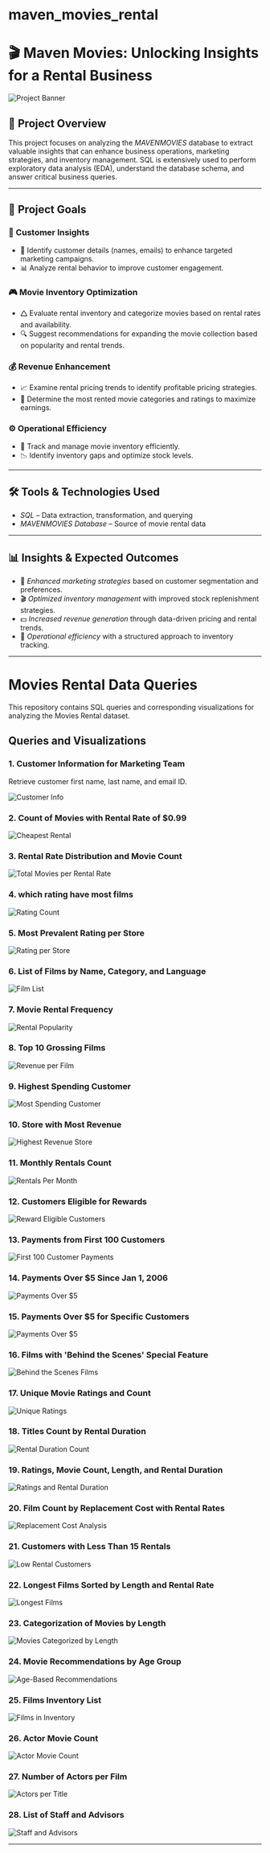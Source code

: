 # maven_movies_rental
# 🎬 Maven Movies: Unlocking Insights for a Rental Business

![Project Banner](https://github.com/sumitgaikwad01/maven_movies_rental/blob/main/code_output/bannr.png)

## 📌 Project Overview
This project focuses on analyzing the *MAVENMOVIES* database to extract valuable insights that can enhance business operations, marketing strategies, and inventory management. SQL is extensively used to perform exploratory data analysis (EDA), understand the database schema, and answer critical business queries.


---

## 🎯 Project Goals

### 🛒 Customer Insights

- 📌 Identify customer details (names, emails) to enhance targeted marketing campaigns.
- 📊 Analyze rental behavior to improve customer engagement.

### 🎮 Movie Inventory Optimization

- 🛆 Evaluate rental inventory and categorize movies based on rental rates and availability.
- 🔍 Suggest recommendations for expanding the movie collection based on popularity and rental trends.

### 💰 Revenue Enhancement

- 📈 Examine rental pricing trends to identify profitable pricing strategies.
- 🎥 Determine the most rented movie categories and ratings to maximize earnings.

### ⚙️ Operational Efficiency

- 📌 Track and manage movie inventory efficiently.
- 📉 Identify inventory gaps and optimize stock levels.

---

## 🛠️ Tools & Technologies Used
- *SQL* – Data extraction, transformation, and querying
- *MAVENMOVIES Database* – Source of movie rental data

---

## 📊 Insights & Expected Outcomes
- 📢 *Enhanced marketing strategies* based on customer segmentation and preferences.
- 🎬 *Optimized inventory management* with improved stock replenishment strategies.
- 💵 *Increased revenue generation* through data-driven pricing and rental trends.
- 📌 *Operational efficiency* with a structured approach to inventory tracking.

---

# Movies Rental Data Queries

This repository contains SQL queries and corresponding visualizations for analyzing the Movies Rental dataset.

## Queries and Visualizations

### 1. Customer Information for Marketing Team
Retrieve customer first name, last name, and email ID.

![Customer Info](https://github.com/sumitgaikwad01/maven_movies_rental/blob/main/code_output/first_lastname_cust.png)

### 2. Count of Movies with Rental Rate of $0.99
![Cheapest Rental](https://github.com/sumitgaikwad01/maven_movies_rental/blob/main/code_output/movies_with_rentalrate_0.99.png)

### 3. Rental Rate Distribution and Movie Count
![Total Movies per Rental Rate](https://github.com/sumitgaikwad01/maven_movies_rental/blob/main/code_output/count_of_moviein_each_price.png)

### 4. which rating have most films
![Rating Count](https://github.com/sumitgaikwad01/maven_movies_rental/blob/main/code_output/rating_with_mostmovies.png)

### 5. Most Prevalent Rating per Store
![Rating per Store](https://github.com/sumitgaikwad01/maven_movies_rental/blob/main/code_output/most_prevlant_rating_eachstore.png)

### 6. List of Films by Name, Category, and Language
![Film List](https://github.com/sumitgaikwad01/maven_movies_rental/blob/main/code_output/film_name_catag_lang.png)

### 7. Movie Rental Frequency
![Rental Popularity](https://github.com/sumitgaikwad01/maven_movies_rental/blob/main/code_output/8.png)

### 8. Top 10 Grossing Films
![Revenue per Film](https://github.com/sumitgaikwad01/maven_movies_rental/blob/main/code_output/9.png)

### 9. Highest Spending Customer
![Most Spending Customer](https://github.com/sumitgaikwad01/maven_movies_rental/blob/main/code_output/mostspending.png)

### 10. Store with Most Revenue
![Highest Revenue Store](https://github.com/sumitgaikwad01/maven_movies_rental/blob/main/code_output/10.png)

### 11. Monthly Rentals Count
![Rentals Per Month](https://github.com/sumitgaikwad01/maven_movies_rental/blob/main/code_output/rental_eachmonth.png)

### 12. Customers Eligible for Rewards
![Reward Eligible Customers](https://github.com/sumitgaikwad01/maven_movies_rental/blob/main/code_output/11.png)

### 13. Payments from First 100 Customers
![First 100 Customer Payments](https://github.com/sumitgaikwad01/maven_movies_rental/blob/main/code_output/12.png)

### 14. Payments Over $5 Since Jan 1, 2006
![Payments Over $5](https://github.com/sumitgaikwad01/maven_movies_rental/blob/main/code_output/11.png)

### 15. Payments Over $5 for Specific Customers
![Payments Over $5](https://github.com/sumitgaikwad01/maven_movies_rental/blob/main/code_output/13.png)

### 16. Films with 'Behind the Scenes' Special Feature
![Behind the Scenes Films](https://github.com/sumitgaikwad01/maven_movies_rental/blob/main/code_output/14.png)

### 17. Unique Movie Ratings and Count
![Unique Ratings](https://github.com/sumitgaikwad01/maven_movies_rental/blob/main/code_output/15.png)

### 18. Titles Count by Rental Duration
![Rental Duration Count](https://github.com/sumitgaikwad01/maven_movies_rental/blob/main/code_output/16.png)
### 19. Ratings, Movie Count, Length, and Rental Duration
![Ratings and Rental Duration](https://github.com/sumitgaikwad01/maven_movies_rental/blob/main/code_output/17.png)

### 20. Film Count by Replacement Cost with Rental Rates
![Replacement Cost Analysis](https://github.com/sumitgaikwad01/maven_movies_rental/blob/main/code_output/18.png)

### 21. Customers with Less Than 15 Rentals
![Low Rental Customers](https://github.com/sumitgaikwad01/maven_movies_rental/blob/main/code_output/19.png)
### 22. Longest Films Sorted by Length and Rental Rate
![Longest Films](https://github.com/sumitgaikwad01/maven_movies_rental/blob/main/code_output/20.png)
### 23. Categorization of Movies by Length
![Movies Categorized by Length](https://github.com/sumitgaikwad01/maven_movies_rental/blob/main/code_output/21.png)

### 24. Movie Recommendations by Age Group
![Age-Based Recommendations](https://github.com/sumitgaikwad01/maven_movies_rental/blob/main/code_output/22.png)

### 25. Films Inventory List
![Films in Inventory](https://github.com/sumitgaikwad01/maven_movies_rental/blob/main/code_output/24.png)

### 26. Actor Movie Count
![Actor Movie Count](https://github.com/sumitgaikwad01/maven_movies_rental/blob/main/code_output/25.png)

### 27. Number of Actors per Film
![Actors per Title](https://github.com/sumitgaikwad01/maven_movies_rental/blob/main/code_output/27.png)

### 28. List of Staff and Advisors
![Staff and Advisors](https://github.com/sumitgaikwad01/maven_movies_rental/blob/main/code_output/29.png)

---
